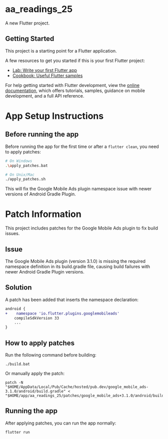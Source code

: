 # aa_readings_25

A new Flutter project.

## Getting Started

This project is a starting point for a Flutter application.

A few resources to get you started if this is your first Flutter project:

- [Lab: Write your first Flutter app](https://docs.flutter.dev/get-started/codelab)
- [Cookbook: Useful Flutter samples](https://docs.flutter.dev/cookbook)

For help getting started with Flutter development, view the
[online documentation](https://docs.flutter.dev/), which offers tutorials,
samples, guidance on mobile development, and a full API reference.

# App Setup Instructions

## Before running the app

Before running the app for the first time or after a `flutter clean`, you need to apply patches:

```bash
# On Windows
.\apply_patches.bat

# On Unix/Mac
./apply_patches.sh
```

This will fix the Google Mobile Ads plugin namespace issue with newer versions of Android Gradle Plugin.

# Patch Information

This project includes patches for the Google Mobile Ads plugin to fix build issues.

## Issue
The Google Mobile Ads plugin (version 3.1.0) is missing the required namespace definition in its build.gradle file, causing build failures with newer Android Gradle Plugin versions.

## Solution
A patch has been added that inserts the namespace declaration:

```diff
android {
+    namespace 'io.flutter.plugins.googlemobileads'
    compileSdkVersion 33
    ...
}
```

## How to apply patches
Run the following command before building:
```
./build.bat
```

Or manually apply the patch:
```
patch -N "$HOME/AppData/Local/Pub/Cache/hosted/pub.dev/google_mobile_ads-3.1.0/android/build.gradle" < "$HOME/app/aa_readings_25/patches/google_mobile_ads+3.1.0/android/build.gradle.patch"
```

## Running the app

After applying patches, you can run the app normally:

```bash
flutter run
```
